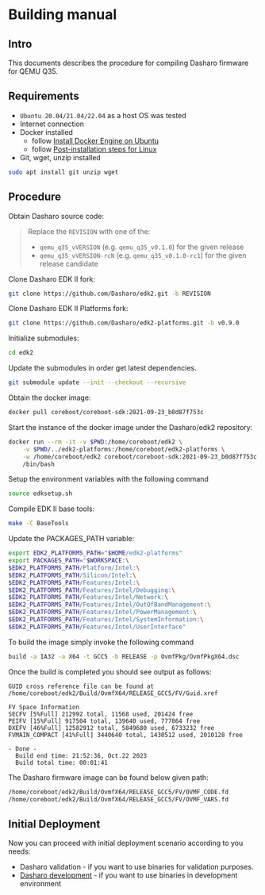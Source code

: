# Building manual

## Intro

This documents describes the procedure for compiling Dasharo firmware
for QEMU Q35.

## Requirements

* `Ubuntu 20.04/21.04/22.04` as a host OS was tested
* Internet connection
* Docker installed
    - follow [Install Docker Engine on Ubuntu](https://docs.docker.com/engine/install/ubuntu/)
    - follow [Post-installation steps for Linux](https://docs.docker.com/engine/install/linux-postinstall/)
* Git, wget, unzip installed

```bash
sudo apt install git unzip wget
```

## Procedure

Obtain Dasharo source code:

> Replace the `REVISION` with one of the:
>
> * `qemu_q35_vVERSION` (e.g. `qemu_q35_v0.1.0`) for the given release
> * `qemu_q35_vVERSION-rcN` (e.g. `qemu_q35_v0.1.0-rc1`) for the given release
>   candidate

Clone Dasharo EDK II fork:

```bash
git clone https://github.com/Dasharo/edk2.git -b REVISION
```

Clone Dasharo EDK II Platforms fork:

```bash
git clone https://github.com/Dasharo/edk2-platforms.git -b v0.9.0
```

Initialize submodules:

```bash
cd edk2
```

Update the submodules in order get latest dependencies.

```bash
git submodule update --init --checkout --recursive
```

Obtain the docker image:

```bash
docker pull coreboot/coreboot-sdk:2021-09-23_b0d87f753c
```

Start the instance of the docker image under the Dasharo/edk2 repository:

```bash
docker run --rm -it -v $PWD:/home/coreboot/edk2 \
    -v $PWD/../edk2-platforms:/home/coreboot/edk2-platforms \
    -w /home/coreboot/edk2 coreboot/coreboot-sdk:2021-09-23_b0d87f753c \
    /bin/bash
```

Setup the environment variables with the following command

```bash
source edksetup.sh
```

Compile EDK II base tools:

```bash
make -C BaseTools
```

Update the PACKAGES_PATH variable:

```bash
export EDK2_PLATFORMS_PATH="$HOME/edk2-platforms"
export PACKAGES_PATH="$WORKSPACE:\
$EDK2_PLATFORMS_PATH/Platform/Intel:\
$EDK2_PLATFORMS_PATH/Silicon/Intel:\
$EDK2_PLATFORMS_PATH/Features/Intel:\
$EDK2_PLATFORMS_PATH/Features/Intel/Debugging:\
$EDK2_PLATFORMS_PATH/Features/Intel/Network:\
$EDK2_PLATFORMS_PATH/Features/Intel/OutOfBandManagement:\
$EDK2_PLATFORMS_PATH/Features/Intel/PowerManagement:\
$EDK2_PLATFORMS_PATH/Features/Intel/SystemInformation:\
$EDK2_PLATFORMS_PATH/Features/Intel/UserInterface"
```

To build the image simply invoke the following command

```bash
build -a IA32 -a X64 -t GCC5 -b RELEASE -p OvmfPkg/OvmfPkgX64.dsc
```

Once the build is completed you should see output as follows:

```text
GUID cross reference file can be found at /home/coreboot/edk2/Build/OvmfX64/RELEASE_GCC5/FV/Guid.xref

FV Space Information
SECFV [5%Full] 212992 total, 11568 used, 201424 free
PEIFV [15%Full] 917504 total, 139640 used, 777864 free
DXEFV [46%Full] 12582912 total, 5849680 used, 6733232 free
FVMAIN_COMPACT [41%Full] 3440640 total, 1430512 used, 2010128 free

- Done -
  Build end time: 21:52:36, Oct.22 2023
  Build total time: 00:01:41
```

The Dasharo firmware image can be found below given path:

```bash
/home/coreboot/edk2/Build/OvmfX64/RELEASE_GCC5/FV/OVMF_CODE.fd
/home/coreboot/edk2/Build/OvmfX64/RELEASE_GCC5/FV/OVMF_VARS.fd
```

## Initial Deployment

Now you can proceed with initial deployment scenario according to you needs:

* Dasharo validation - if you want to use binaries for validation purposes.
* [Dasharo development](../development) - if you want to use binaries in
  development environment
